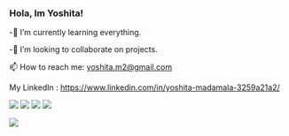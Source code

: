 ### Hola, Im Yoshita!



 -🌱 I’m currently learning everything.
 
 -👯 I’m looking to collaborate on projects.

 📫 How to reach me: yoshita.m2@gmail.com
 
 My LinkedIn : https://www.linkedin.com/in/yoshita-madamala-3259a21a2/
 

 ![](https://img.shields.io/badge/CODE-C++-informational?style=flat&logo=<LOGO_NAME>&logoColor=white&color=2bbc8a)
  ![](https://img.shields.io/badge/CODE-C-informational?style=flat&logo=<LOGO_NAME>&logoColor=white&color=2bbc8a)
   ![](https://img.shields.io/badge/CODE-Python-informational?style=flat&logo=<LOGO_NAME>&logoColor=white&color=2bbc8a)
   ![](https://img.shields.io/badge/CODE-JAVA-informational?style=flat&logo=<LOGO_NAME>&logoColor=white&color=2bbc8a)
   

<img src="https://github-readme-stats.vercel.app/api?username=yoshiita&&show_icons=true&title_color=ffffff&icon_color=bb2acf&text_color=daf7dc&bg_color=151515">
